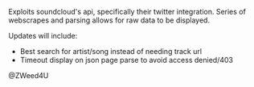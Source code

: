 Exploits soundcloud's api, specifically their twitter integration.
Series of webscrapes and parsing allows for raw data to be displayed.  


Updates will include:  
 - Best search for artist/song instead of needing track url  
 - Timeout display on json page parse to avoid access denied/403   


@ZWeed4U
